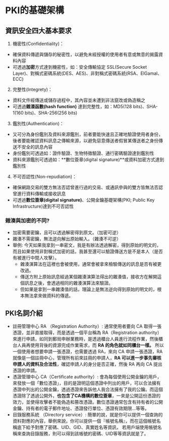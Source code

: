 # PKI的基礎架構
## 資訊安全四大基本要求
1. 機密性(Confidentiality)：
* 確保資料傳遞與儲存的秘密性，以避免未經授權的使用者有意或無意的揭露資料內容
* 可透過**加密**方式達到機密性，如：安全傳輸協定 SSL(Secure Socket Layer)、對稱式密碼系統(DES、AES)、非對稱式密碼系統(RSA、ElGamal、ECC) 
2. 完整性(Integrety)：
* 資料文件經傳送或儲存過程中，其內容並未遭到非法竄改或偽造稱之
* 可透過**雜湊函數(hash function)** 達到完整性，如：MD5(128 bits)、SHA-1(160 bits)、SHA-256(256 bits) 
3. 鑑別性(Authentication)：
* 又可分為身份鑑別及資料來源鑑別，前者要能快速且正確地驗證使用者身份，後者要能確認資料訊息之傳輸來源，以避免惡意傳送者假冒某傳送者之身份傳送不安全的訊息內容
* 身份鑑別可透過如：證件驗證、生物特徵驗證、通行密碼驗證達到鑑別性
* 資料來源鑑別可透過如：**數位簽章(digital signature)**或資料加密方式達到鑑別性
4. 不可否認性(Non-repudiation)：
* 確保網路交易的雙方無法否認曾進行過的交易、或通訊參與的雙方皆無法否認曾進行資料傳輸或接收訊息
* 可透過**數位簽章(digital signature)**、公開金鑰基礎架構(PKI; Public Key Infrastructure)達到不可否認性
### 雜湊與加密的不同?
* 加密需要密鑰，且可以透過解密得到原文。（加密可逆）
* 雜湊不需密鑰，無法逆向解出原始輸入。（雜湊不可逆）
* 舉例: 今天如果我拿到一串密文，我是有辦法透過解密，得到原始的明文的，而且如果使用非對稱式加密的話，我甚至還可以驗證傳送方是不是本人（是否有被進行中間人攻擊）。
  * 雜湊演算法在這裡也會被使用，通常會被拿來檢驗傳送的訊息是否有被更改過。
  * 傳送方附上原始訊息經過某個雜湊演算法得出的雜湊值，接收方在解開這個訊息之後，會透過相同的雜湊演算法來驗證。
  * 但如果是拿到一串雜湊值的話，理論上是無法逆向得到原始的明文的，根本無法拿來做資料的傳遞。
## PKI名詞介紹
* 註冊管理中心 RA （Registration Authority）: 通常使用者要向 CA 取得一張憑證，並非直接取得，而是透過一個平台稱為 RA（Registration authority）來進行申請，如同到郵局申辦業務時，是透過櫃台人員進行流程作業，然後櫃台人員再使用背後的資源完成作業需求，而 **RA 的角色就如同櫃台一樣。** 所以一個使用者想要申請一張憑證，也需要透過 RA，來向 CA 申請一張憑證，RA 就像是一個註冊中心，管理所有前來註冊的申請人，**RA 可以進一步事先審核申請人的資料及合法性**，確認申請人的身分是否正確，然後 RA 再向 CA 提出憑證的申請。
* 憑證管理中心 CA（Certificate authority）: 會為每個使用公開金鑰的用戶，來發放一個「數位憑證」，目的是證明這個憑證中列出的用戶，可以合法擁有憑證中列出的公開金鑰，透過憑證來告訴他人我合法擁有了我的公鑰。而這個憑證除了透過公開外，**也包含了CA機構的數位簽章**，一來是公開這份憑證的效力，並使得攻擊者不能偽造和篡改憑證。數位憑證通常包含有持有者的公開金鑰、持有者的電子郵件地址、憑證發行單位、憑證有效期限…等等。
* 目錄服務系統 （Directory service）: 簡單的說，就是你可以提供一個查詢的資料對應的內容，舉例來說，你可以提供一個『帳號名稱』，而在這個帳號名稱底下給予對應了密碼、UID、GID、真實姓名等資訊， 若用戶端使用帳號名稱來查詢目錄服務，則可以得到該帳號的密碼、UID等等資訊就是了。

